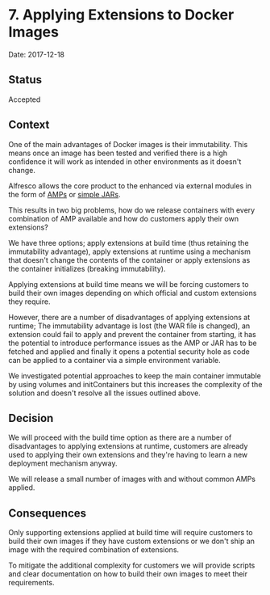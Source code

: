 # 7. Applying Extensions to Docker Images

Date: 2017-12-18

## Status

Accepted

## Context

One of the main advantages of Docker images is their immutability. This means once an image has been tested and verified there is a high confidence it will work as intended in other environments as it doesn't change.

Alfresco allows the core product to the enhanced via external modules in the form of [AMPs](https://docs.alfresco.com/5.2/concepts/dev-extensions-packaging-techniques-amps.html) or [simple JARs](https://docs.alfresco.com/5.2/concepts/dev-extensions-packaging-techniques-jar-files.html).

This results in two big problems, how do we release containers with every combination of AMP available and how do customers apply their own extensions?

We have three options; apply extensions at build time (thus retaining the immutability advantage), apply extensions at runtime using a mechanism that doesn't change the contents of the container or apply extensions as the container initializes (breaking immutability).

Applying extensions at build time means we will be forcing customers to build their own images depending on which official and custom extensions they require.

However, there are a number of disadvantages of applying extensions at runtime; The immutability advantage is lost (the WAR file is changed), an extension could fail to apply and prevent the container from starting, it has the potential to introduce performance issues as the AMP or JAR has to be fetched and applied and finally it opens a potential security hole as code can be applied to a container via a simple environment variable.

We investigated potential approaches to keep the main container immutable by using volumes and initContainers but this increases the complexity of the solution and doesn't resolve all the issues outlined above.

## Decision

We will proceed with the build time option as there are a number of disadvantages to applying extensions at runtime, customers are already used to applying their own extensions and they're having to learn a new deployment mechanism anyway.

We will release a small number of images with and without common AMPs applied.

## Consequences

Only supporting extensions applied at build time will require customers to build their own images if they have custom extensions or we don't ship an image with the required combination of extensions.

To mitigate the additional complexity for customers we will provide scripts and clear documentation on how to build their own images to meet their requirements.
